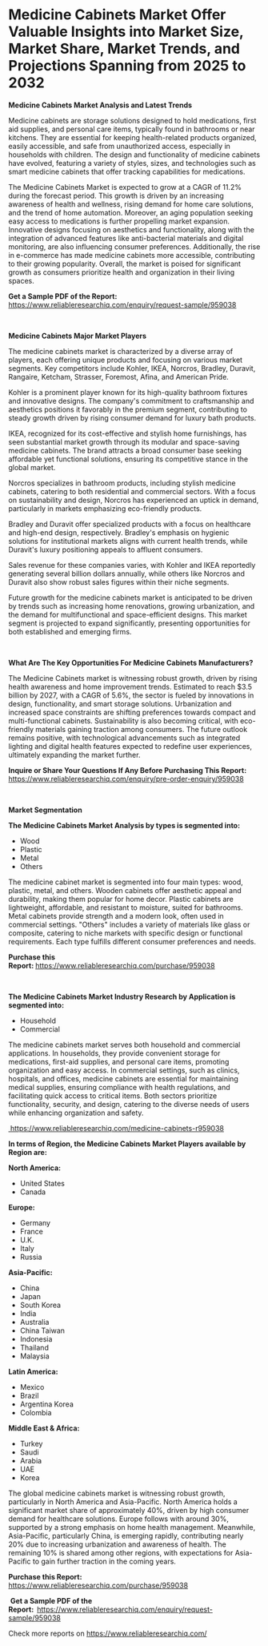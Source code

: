 <p><h1>Medicine Cabinets Market Offer Valuable Insights into Market Size, Market Share, Market Trends, and Projections Spanning from 2025 to 2032</h1></p><p><strong>Medicine Cabinets Market Analysis and Latest Trends</strong></p>
<p><p>Medicine cabinets are storage solutions designed to hold medications, first aid supplies, and personal care items, typically found in bathrooms or near kitchens. They are essential for keeping health-related products organized, easily accessible, and safe from unauthorized access, especially in households with children. The design and functionality of medicine cabinets have evolved, featuring a variety of styles, sizes, and technologies such as smart medicine cabinets that offer tracking capabilities for medications.</p><p>The Medicine Cabinets Market is expected to grow at a CAGR of 11.2% during the forecast period. This growth is driven by an increasing awareness of health and wellness, rising demand for home care solutions, and the trend of home automation. Moreover, an aging population seeking easy access to medications is further propelling market expansion. Innovative designs focusing on aesthetics and functionality, along with the integration of advanced features like anti-bacterial materials and digital monitoring, are also influencing consumer preferences. Additionally, the rise in e-commerce has made medicine cabinets more accessible, contributing to their growing popularity. Overall, the market is poised for significant growth as consumers prioritize health and organization in their living spaces.</p></p>
<p><strong>Get a Sample PDF of the Report:&nbsp;</strong> <a href="https://www.reliableresearchiq.com/enquiry/request-sample/959038?utm_campaign=2245&utm_medium=2&utm_source=Github&utm_content=ia&utm_term=08022025&utm_id=medicine-cabinets">https://www.reliableresearchiq.com/enquiry/request-sample/959038</a></p>
<p>&nbsp;</p>
<p><strong>Medicine Cabinets Major Market Players</strong></p>
<p><p>The medicine cabinets market is characterized by a diverse array of players, each offering unique products and focusing on various market segments. Key competitors include Kohler, IKEA, Norcros, Bradley, Duravit, Rangaire, Ketcham, Strasser, Foremost, Afina, and American Pride. </p><p>Kohler is a prominent player known for its high-quality bathroom fixtures and innovative designs. The company's commitment to craftsmanship and aesthetics positions it favorably in the premium segment, contributing to steady growth driven by rising consumer demand for luxury bath products.</p><p>IKEA, recognized for its cost-effective and stylish home furnishings, has seen substantial market growth through its modular and space-saving medicine cabinets. The brand attracts a broad consumer base seeking affordable yet functional solutions, ensuring its competitive stance in the global market.</p><p>Norcros specializes in bathroom products, including stylish medicine cabinets, catering to both residential and commercial sectors. With a focus on sustainability and design, Norcros has experienced an uptick in demand, particularly in markets emphasizing eco-friendly products.</p><p>Bradley and Duravit offer specialized products with a focus on healthcare and high-end design, respectively. Bradley's emphasis on hygienic solutions for institutional markets aligns with current health trends, while Duravit's luxury positioning appeals to affluent consumers.</p><p>Sales revenue for these companies varies, with Kohler and IKEA reportedly generating several billion dollars annually, while others like Norcros and Duravit also show robust sales figures within their niche segments. </p><p>Future growth for the medicine cabinets market is anticipated to be driven by trends such as increasing home renovations, growing urbanization, and the demand for multifunctional and space-efficient designs. This market segment is projected to expand significantly, presenting opportunities for both established and emerging firms.</p></p>
<p>&nbsp;</p>
<p><strong>What Are The Key Opportunities For Medicine Cabinets Manufacturers?</strong></p>
<p><p>The Medicine Cabinets market is witnessing robust growth, driven by rising health awareness and home improvement trends. Estimated to reach $3.5 billion by 2027, with a CAGR of 5.6%, the sector is fueled by innovations in design, functionality, and smart storage solutions. Urbanization and increased space constraints are shifting preferences towards compact and multi-functional cabinets. Sustainability is also becoming critical, with eco-friendly materials gaining traction among consumers. The future outlook remains positive, with technological advancements such as integrated lighting and digital health features expected to redefine user experiences, ultimately expanding the market further.</p></p>
<p><strong>Inquire or Share Your Questions If Any Before Purchasing This Report:</strong> <a href="https://www.reliableresearchiq.com/enquiry/pre-order-enquiry/959038?utm_campaign=2245&utm_medium=2&utm_source=Github&utm_content=ia&utm_term=08022025&utm_id=medicine-cabinets">https://www.reliableresearchiq.com/enquiry/pre-order-enquiry/959038</a></p>
<p>&nbsp;</p>
<p><strong>Market Segmentation</strong></p>
<p><strong>The Medicine Cabinets Market Analysis by types is segmented into:</strong></p>
<p><ul><li>Wood</li><li>Plastic</li><li>Metal</li><li>Others</li></ul></p>
<p><p>The medicine cabinet market is segmented into four main types: wood, plastic, metal, and others. Wooden cabinets offer aesthetic appeal and durability, making them popular for home decor. Plastic cabinets are lightweight, affordable, and resistant to moisture, suited for bathrooms. Metal cabinets provide strength and a modern look, often used in commercial settings. "Others" includes a variety of materials like glass or composite, catering to niche markets with specific design or functional requirements. Each type fulfills different consumer preferences and needs.</p></p>
<p><strong>Purchase this Report:&nbsp;</strong><a href="https://www.reliableresearchiq.com/purchase/959038?utm_campaign=2245&utm_medium=2&utm_source=Github&utm_content=ia&utm_term=08022025&utm_id=medicine-cabinets">https://www.reliableresearchiq.com/purchase/959038</a></p>
<p>&nbsp;</p>
<p><strong>The Medicine Cabinets Market Industry Research by Application is segmented into:</strong></p>
<p><ul><li>Household</li><li>Commercial</li></ul></p>
<p><p>The medicine cabinets market serves both household and commercial applications. In households, they provide convenient storage for medications, first-aid supplies, and personal care items, promoting organization and easy access. In commercial settings, such as clinics, hospitals, and offices, medicine cabinets are essential for maintaining medical supplies, ensuring compliance with health regulations, and facilitating quick access to critical items. Both sectors prioritize functionality, security, and design, catering to the diverse needs of users while enhancing organization and safety.</p></p>
<p><a href="https://www.reliableresearchiq.com/medicine-cabinets-r959038?utm_campaign=2245&utm_medium=2&utm_source=Github&utm_content=ia&utm_term=08022025&utm_id=medicine-cabinets">&nbsp;https://www.reliableresearchiq.com/medicine-cabinets-r959038</a></p>
<p><strong>In terms of Region, the Medicine Cabinets Market Players available by Region are:</strong></p>
<p>
    <p> <strong> North America: </strong>
        <ul>
            <li>United States</li>
            <li>Canada</li>
        </ul>
        </p> 
    <p> <strong> Europe: </strong>
        <ul>
            <li>Germany</li>
            <li>France</li>
            <li>U.K.</li>
            <li>Italy</li>
            <li>Russia</li>
        </ul>
        </p> 
    <p> <strong> Asia-Pacific: </strong>
        <ul>
            <li>China</li>
            <li>Japan</li>
            <li>South Korea</li>
            <li>India</li>
            <li>Australia</li>
            <li>China Taiwan</li>
            <li>Indonesia</li>
            <li>Thailand</li>
            <li>Malaysia</li>
        </ul>
        </p> 
    <p> <strong> Latin America: </strong>
        <ul>
            <li>Mexico</li>
            <li>Brazil</li>
            <li>Argentina Korea</li>
            <li>Colombia</li>
        </ul>
        </p> 
    <p> <strong> Middle East & Africa: </strong>
        <ul>
            <li>Turkey</li>
            <li>Saudi</li>
            <li>Arabia</li>
            <li>UAE</li>
            <li>Korea</li>
        </ul>
    </p>
    </p>
<p><p>The global medicine cabinets market is witnessing robust growth, particularly in North America and Asia-Pacific. North America holds a significant market share of approximately 40%, driven by high consumer demand for healthcare solutions. Europe follows with around 30%, supported by a strong emphasis on home health management. Meanwhile, Asia-Pacific, particularly China, is emerging rapidly, contributing nearly 20% due to increasing urbanization and awareness of health. The remaining 10% is shared among other regions, with expectations for Asia-Pacific to gain further traction in the coming years.</p></p>
<p><strong>Purchase this Report: </strong><a href="https://www.reliableresearchiq.com/purchase/959038?utm_campaign=2245&utm_medium=2&utm_source=Github&utm_content=ia&utm_term=08022025&utm_id=medicine-cabinets">https://www.reliableresearchiq.com/purchase/959038</a></p>
<p>&nbsp;<strong>Get a Sample PDF of the Report:&nbsp;&nbsp;</strong><a href="https://www.reliableresearchiq.com/enquiry/request-sample/959038?utm_campaign=2245&utm_medium=2&utm_source=Github&utm_content=ia&utm_term=08022025&utm_id=medicine-cabinets">https://www.reliableresearchiq.com/enquiry/request-sample/959038</a></p>
<p><strong></strong></p>
<p>Check more reports on <a href="https://www.reliableresearchiq.com/?utm_campaign=2245&utm_medium=2&utm_source=Github&utm_content=ia&utm_term=08022025&utm_id=medicine-cabinets">https://www.reliableresearchiq.com/</a></p>